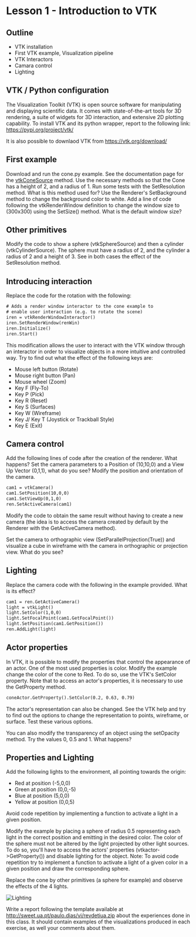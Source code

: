 # Lesson 1 - Introduction to VTK

## Outline
* VTK installation
* First VTK example, Visualization pipeline
* VTK Interactors
* Camara control
* Lighting
 

## VTK / Python configuration 
The Visualization Toolkit (VTK) is open source software for manipulating and displaying scientific data. It comes with state-of-the-art tools for 3D rendering, a suite of widgets for 3D interaction, and extensive 2D plotting capability.
To install VTK and its python wrapper, report to the following link: https://pypi.org/project/vtk/

It is also possible to downlaod  VTK from https://vtk.org/download/


## First example 
Download and run the cone.py example.
See the documentation page for the [vtkConeSource](https://vtk.org/doc/nightly/html/classvtkConeSource.html) method. Use the necessary methods so that the Cone has a height of 2, and a radius of 1. Run some tests with the SetResolution method. What is this method used for?
Use the Renderer's SetBackground method to change the background color to white.
Add a line of code following the vtkRenderWindow definition to change the window size to (300x300) using the SetSize() method. What is the default window size?

## Other primitives
Modify the code to show a sphere (vtkSphereSource) and then a cylinder (vtkCylinderSource). The sphere must have a radius of 2, and the cylinder a radius of 2 and a height of 3. See in both cases the effect of the SetResolution method.

## Introducing interaction
Replace the code for the rotation with the following:

``` html
# Adds a render window interactor to the cone example to
# enable user interaction (e.g. to rotate the scene)
iren = vtkRenderWindowInteractor()
iren.SetRenderWindow(renWin)
iren.Initialize()
iren.Start()
``` 

This modification allows the user to interact with the VTK window through an interactor in order to visualize objects in a more intuitive and controlled way. Try to find out what the effect of the following keys are:

* Mouse left button (Rotate)
* Mouse right button (Pan)
* Mouse wheel (Zoom)
* Key F (Fly-To)
* Key P (Pick)
* Key R (Reset)
* Key S (Surfaces)
* Key W (Wireframe)
* Key J/ Key T (Joystick or Trackball Style)
* Key E  (Exit)

## Camera control
Add the following lines of code after the creation of the renderer. What happens? Set the camera parameters to a Position of (10,10,0) and a View Up Vector (0,1,1), what do you see? Modify the position and orientation of the camera.

``` html
cam1 = vtkCamera()
cam1.SetPosition(10,0,0)
cam1.SetViewUp(0,1,0)
ren.SetActiveCamera(cam1)
```
Modify the code to obtain the same result without having to create a new camera (the idea is to access the camera created by default by the Renderer with the GetActiveCamera method).

Set the camera to orthographic view (SetParallelProjection(True)) and visualize a cube in wireframe with the camera in orthographic or projection
view. What do you see?

## Lighting
Replace the camera code with the following in the example provided. What is its effect?

``` html
cam1 = ren.GetActiveCamera()
light = vtkLight()
light.SetColor(1,0,0)
light.SetFocalPoint(cam1.GetFocalPoint())
light.SetPosition(cam1.GetPosition())
ren.AddLight(light)

```

## Actor properties
In VTK, it is possible to modify the properties that control the appearance of an actor. One of the most used properties is color. Modify the example change the color of the cone to Red. To do so, use the VTK's SetColor property. Note that to access an actor's properties, it is necessary to use the GetProperty method.

``` html
coneActor.GetProperty().SetColor(0.2, 0.63, 0.79)
```

The actor's representation can also be changed. See the VTK help and try to find out the options to change the representation to points, wireframe, or surface. Test these various options.

You can also modify the transparency of an object using the setOpacity method. Try the values ​​0, 0.5 and 1. What happens?
<!-- 
talvez melhor deixar isto para a aula dois com mais algo sobre ilumiation and shading
Finally do one or two tests with the SetAmbient, SetDifuse, ... methods to change the lighting properties of the sphere. 
-->


## Properties and Lighting
Add the following lights to the environment, all pointing towards the origin:
* Red at position (-5,0,0)
* Green at position (0,0,-5)
* Blue at position (5,0,0)
* Yellow at position (0,0,5)

Avoid code repetition by implementing a function to activate a light in a given position.

Modify the example by placing a sphere of radius 0.5 representing each light in the correct position and emitting in the desired color.
The color of the sphere must not be altered by the light projected by other light sources. To do so, you'll have to access the actors' properties (vtkactor->GetProperty()) and disable lighting for the object.
Note: To avoid code repetition try to implement a function to activate a light of a given color in a given position and draw the corresponding sphere.

Replace the cone by other primitives (a sphere for example) and observe the effects of the 4 lights.

![Lighting](./Lighting.png)

Write a report following the template available at http://sweet.ua.pt/paulo.dias/vi/revdetiua.zip about the experiences done in this class. It should contain examples of the visualizations produced in each exercise, as well your comments about them.
